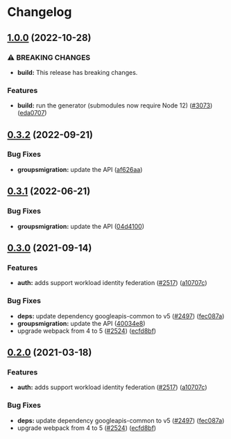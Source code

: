 # Changelog

## [1.0.0](https://github.com/googleapis/google-api-nodejs-client/compare/groupsmigration-v0.3.2...groupsmigration-v1.0.0) (2022-10-28)


### ⚠ BREAKING CHANGES

* **build:** This release has breaking changes.

### Features

* **build:** run the generator (submodules now require Node 12) ([#3073](https://github.com/googleapis/google-api-nodejs-client/issues/3073)) ([eda0707](https://github.com/googleapis/google-api-nodejs-client/commit/eda07079dadab46a80b6f9ede618f4f43030169e))

## [0.3.2](https://github.com/googleapis/google-api-nodejs-client/compare/groupsmigration-v0.3.1...groupsmigration-v0.3.2) (2022-09-21)


### Bug Fixes

* **groupsmigration:** update the API ([af626aa](https://github.com/googleapis/google-api-nodejs-client/commit/af626aa5f7b86c144b1c1398fa3238072b195328))

## [0.3.1](https://github.com/googleapis/google-api-nodejs-client/compare/groupsmigration-v0.3.0...groupsmigration-v0.3.1) (2022-06-21)


### Bug Fixes

* **groupsmigration:** update the API ([04d4100](https://github.com/googleapis/google-api-nodejs-client/commit/04d4100def7b804b79710d2bb6b2deebc97f5068))

## [0.3.0](https://www.github.com/googleapis/google-api-nodejs-client/compare/groupsmigration-v0.2.0...groupsmigration-v0.3.0) (2021-09-14)


### Features

* **auth:** adds support workload identity federation ([#2517](https://www.github.com/googleapis/google-api-nodejs-client/issues/2517)) ([a10707c](https://www.github.com/googleapis/google-api-nodejs-client/commit/a10707c477759e7c9ef6360a2fe800856fb600c1))


### Bug Fixes

* **deps:** update dependency googleapis-common to v5 ([#2497](https://www.github.com/googleapis/google-api-nodejs-client/issues/2497)) ([fec087a](https://www.github.com/googleapis/google-api-nodejs-client/commit/fec087abcf3d994dd41c3ffa0a0c12b1f9f09dae))
* **groupsmigration:** update the API ([40034e8](https://www.github.com/googleapis/google-api-nodejs-client/commit/40034e8c2a5ab7e5c914fc7e3d1a721b788d8524))
* upgrade webpack from 4 to 5  ([#2524](https://www.github.com/googleapis/google-api-nodejs-client/issues/2524)) ([ecfd8bf](https://www.github.com/googleapis/google-api-nodejs-client/commit/ecfd8bfcd06e1beabff7ec9a8c4000222379eb8d))

## [0.2.0](https://www.github.com/googleapis/google-api-nodejs-client/compare/groupsmigration-v0.1.0...groupsmigration-v0.2.0) (2021-03-18)


### Features

* **auth:** adds support workload identity federation ([#2517](https://www.github.com/googleapis/google-api-nodejs-client/issues/2517)) ([a10707c](https://www.github.com/googleapis/google-api-nodejs-client/commit/a10707c477759e7c9ef6360a2fe800856fb600c1))


### Bug Fixes

* **deps:** update dependency googleapis-common to v5 ([#2497](https://www.github.com/googleapis/google-api-nodejs-client/issues/2497)) ([fec087a](https://www.github.com/googleapis/google-api-nodejs-client/commit/fec087abcf3d994dd41c3ffa0a0c12b1f9f09dae))
* upgrade webpack from 4 to 5  ([#2524](https://www.github.com/googleapis/google-api-nodejs-client/issues/2524)) ([ecfd8bf](https://www.github.com/googleapis/google-api-nodejs-client/commit/ecfd8bfcd06e1beabff7ec9a8c4000222379eb8d))
